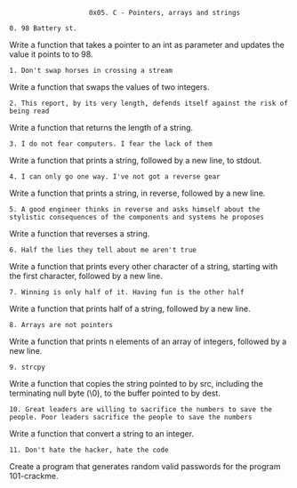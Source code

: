 						0x05. C - Pointers, arrays and strings

	0. 98 Battery st. 

Write a function that takes a pointer to an int as parameter and updates the value it points to to 98.

	1. Don't swap horses in crossing a stream 

Write a function that swaps the values of two integers.

	2. This report, by its very length, defends itself against the risk of being read

Write a function that returns the length of a string.

	3. I do not fear computers. I fear the lack of them 

Write a function that prints a string, followed by a new line, to stdout.

	4. I can only go one way. I've not got a reverse gear 

Write a function that prints a string, in reverse, followed by a new line.

	5. A good engineer thinks in reverse and asks himself about the stylistic consequences of the components and systems he proposes 

Write a function that reverses a string. 

	6. Half the lies they tell about me aren't true 

Write a function that prints every other character of a string, starting with the first character, followed by a new line.

	7. Winning is only half of it. Having fun is the other half 

Write a function that prints half of a string, followed by a new line.

	8. Arrays are not pointers 

Write a function that prints n elements of an array of integers, followed by a new line.

	9. strcpy 

Write a function that copies the string pointed to by src, including the terminating null byte (\0), to the buffer pointed to by dest.

	10. Great leaders are willing to sacrifice the numbers to save the people. Poor leaders sacrifice the people to save the numbers 

Write a function that convert a string to an integer.

	11. Don't hate the hacker, hate the code 

Create a program that generates random valid passwords for the program 101-crackme.
